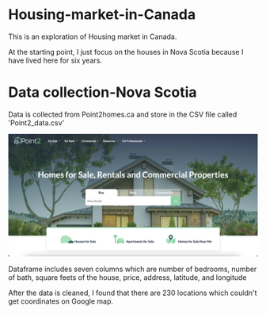 # Housing-market-in-Canada
This is an exploration of Housing market in Canada.

At the starting point, I just focus on the houses in Nova Scotia because I have lived here for six years.

# Data collection-Nova Scotia

Data is collected from Point2homes.ca and store in the CSV file called 'Point2_data.csv'

![Image of point2homes](https://raw.githubusercontent.com/NightmareZYR/Housing-market-in-Canada/main/Screen%20Shot%202021-09-19%20at%208.30.47%20PM.png)

Dataframe includes seven columns which are number of bedrooms, number of bath, square feets of the house, price, address, latitude, and longitude

After the data is cleaned, I found that there are 230 locations which couldn't get coordinates on Google map.
